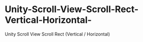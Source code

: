 # Unity-Scroll-View-Scroll-Rect-Vertical-Horizontal-
Unity Scroll View Scroll Rect (Vertical / Horizontal)
